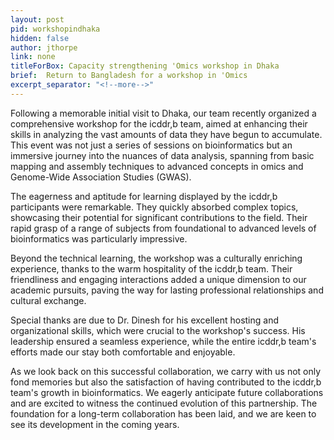 ```yaml
---
layout: post
pid: workshopindhaka
hidden: false
author: jthorpe
link: none
titleForBox: Capacity strengthening 'Omics workshop in Dhaka
brief:  Return to Bangladesh for a workshop in 'Omics
excerpt_separator: "<!--more-->"
---
```


Following a memorable initial visit to Dhaka, our team recently organized a comprehensive workshop for the icddr,b team, aimed at enhancing their skills in analyzing the vast amounts of data they have begun to accumulate. This event was not just a series of sessions on bioinformatics but an immersive journey into the nuances of data analysis, spanning from basic mapping and assembly techniques to advanced concepts in omics and Genome-Wide Association Studies (GWAS).

The eagerness and aptitude for learning displayed by the icddr,b participants were remarkable. They quickly absorbed complex topics, showcasing their potential for significant contributions to the field. Their rapid grasp of a range of subjects from foundational to advanced levels of bioinformatics was particularly impressive.

Beyond the technical learning, the workshop was a culturally enriching experience, thanks to the warm hospitality of the icddr,b team. Their friendliness and engaging interactions added a unique dimension to our academic pursuits, paving the way for lasting professional relationships and cultural exchange.

Special thanks are due to Dr. Dinesh for his excellent hosting and organizational skills, which were crucial to the workshop's success. His leadership ensured a seamless experience, while the entire icddr,b team's efforts made our stay both comfortable and enjoyable.

As we look back on this successful collaboration, we carry with us not only fond memories but also the satisfaction of having contributed to the icddr,b team's growth in bioinformatics. We eagerly anticipate future collaborations and are excited to witness the continued evolution of this partnership. The foundation for a long-term collaboration has been laid, and we are keen to see its development in the coming years.